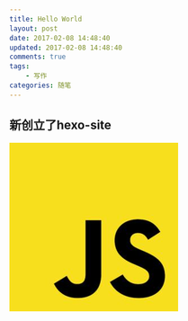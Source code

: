 ```yaml
---
title: Hello World
layout: post
date: 2017-02-08 14:48:40
updated: 2017-02-08 14:48:40
comments: true
tags: 
	- 写作
categories: 随笔 
---
```


## 新创立了hexo-site

<!--<iframe frameborder="no" border="0" marginwidth="0" marginheight="0" width=330 height=450 src="//music.163.com/outchain/player?type=0&id=489669263&auto=1&height=430"></iframe>-->

![](/assets/img/01.jpg) 
